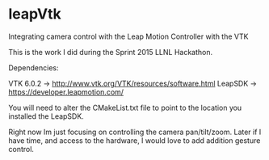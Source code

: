 # leapVtk
Integrating camera control with the Leap Motion Controller with the VTK

This is the work I did during the Sprint 2015 LLNL Hackathon.

Dependencies:

VTK 6.0.2 -> http://www.vtk.org/VTK/resources/software.html
LeapSDK   -> https://developer.leapmotion.com/

You will need to alter the CMakeList.txt file to point to the location you installed the LeapSDK.

Right now Im just focusing on controlling the camera pan/tilt/zoom. Later if I have time, and access to the hardware, I
would love to add addition gesture control.
